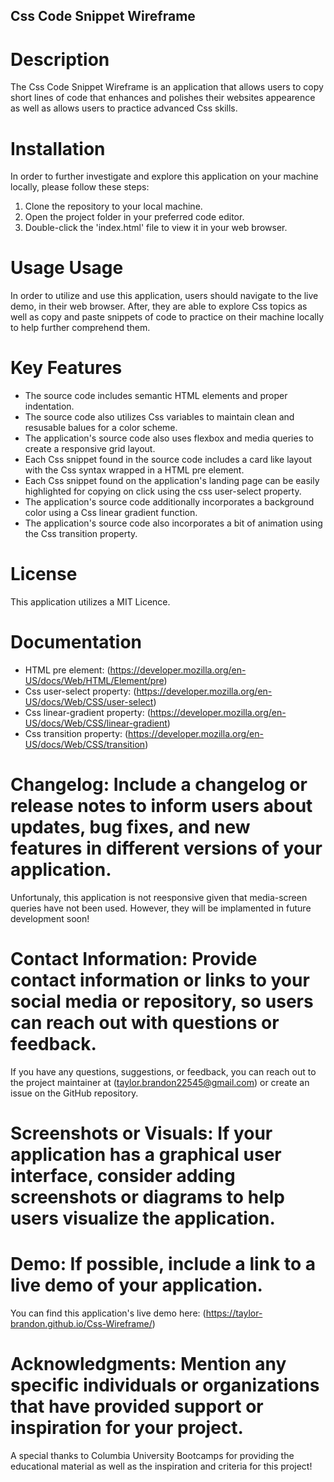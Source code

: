 ## Css Code Snippet Wireframe

# Description

The Css Code Snippet Wireframe is an application that allows users to copy short lines of code that enhances and polishes their websites appearence as well as allows users to practice advanced Css skills.


# Installation

In order to further investigate and explore this application on your machine locally, please follow these steps: 

1. Clone the repository to your local machine.
2. Open the project folder in your preferred code editor.
3. Double-click the 'index.html' file to view it in your web browser.


# Usage Usage

In order to utilize and use this application, users should navigate to the live demo, in their web browser. After, they are able to explore Css topics as well as copy and paste snippets of code to practice on their machine locally to help further comprehend them. 

# Key Features

 - The source code includes semantic HTML elements and proper indentation.
 - The source code also utilizes Css variables to maintain clean and resusable balues for a color scheme.
 - The application's source code also uses flexbox and media queries to create a responsive grid layout.
 - Each Css snippet found in the source code includes a card like layout with the Css syntax wrapped in a HTML pre element.
 - Each Css snippet found on the application's landing page can be easily highlighted for copying on click using the css user-select property.
 - The application's source code additionally incorporates a background color using a Css linear gradient function.
 - The application's source code also incorporates a bit of animation using the Css transition property.


# License

This application utilizes a MIT Licence.

# Documentation
- HTML pre element: (https://developer.mozilla.org/en-US/docs/Web/HTML/Element/pre)
- Css user-select property: (https://developer.mozilla.org/en-US/docs/Web/CSS/user-select)
- Css linear-gradient property: (https://developer.mozilla.org/en-US/docs/Web/CSS/linear-gradient)
- Css transition property: (https://developer.mozilla.org/en-US/docs/Web/CSS/transition)


#  Changelog: Include a changelog or release notes to inform users about updates, bug fixes, and new features in different versions of your application.
Unfortunaly, this application is not reesponsive given that media-screen queries have not been used. However, they will be implamented in future development soon!


# Contact Information: Provide contact information or links to your social media or repository, so users can reach out with questions or feedback.
If you have any questions, suggestions, or feedback, you can reach out to the project maintainer at (taylor.brandon22545@gmail.com) or create an issue on the GitHub repository.

# Screenshots or Visuals: If your application has a graphical user interface, consider adding screenshots or diagrams to help users visualize the application.


# Demo: If possible, include a link to a live demo of your application.
You can find this application's live demo here: (https://taylor-brandon.github.io/Css-Wireframe/)

# Acknowledgments: Mention any specific individuals or organizations that have provided support or inspiration for your project.

A special thanks to Columbia University Bootcamps for providing the educational material as well as the inspiration and criteria for this project!
